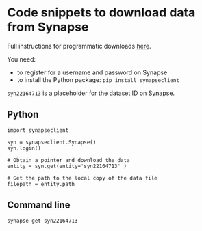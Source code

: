 # Code snippets to download data from Synapse

Full instructions for programmatic downloads [here](https://help.synapse.org/docs/Downloading-Data-Programmatically.2003796248.html).

You need:
- to register for a username and password on Synapse
- to install the Python package: `pip install synapseclient`

`syn22164713` is a placeholder for the dataset ID on Synapse.

## Python 

```
import synapseclient 
 
syn = synapseclient.Synapse() 
syn.login() 

# Obtain a pointer and download the data 
entity = syn.get(entity='syn22164713' ) 

# Get the path to the local copy of the data file 
filepath = entity.path 
```

## Command line
 
```
synapse get syn22164713  
```
